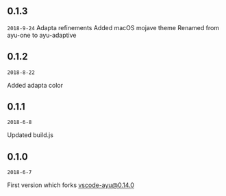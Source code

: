 ## 0.1.3

`2018-9-24`
Adapta refinements
Added macOS mojave theme
Renamed from ayu-one to ayu-adaptive

## 0.1.2

`2018-8-22`

Added adapta color

## 0.1.1

`2018-6-8`

Updated build.js

## 0.1.0

`2018-6-7`

First version which forks vscode-ayu@0.14.0
